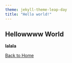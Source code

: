 ```yaml
---
theme: jekyll-theme-leap-day
title: "Hello world!"
---
```


## Hellowwww World

**lalala**

[Back to Home](index.md)

